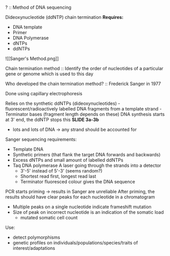 ? :: Method of DNA sequencing

Dideoxynucleotide (ddNTP) chain termination 
**Requires:**
- DNA template
- Primer
- DNA Polymerase
- dNTPs
- ddNTPs

![[Sanger's Method.png]]

Chain termination method :: Identify the order of nucleotides of a particular gene or genome which is used to this day

Who developed the chain termination method? :: Frederick Sanger in 1977

Done using capillary electrophoresis

Relies on the synthetic ddNTPs (dideoxynucleotides)
	- fluorescent/radioactively labelled DNA fragments from a template strand
	- Terminator bases (fragment length depends on these)
DNA synthesis starts at 3' end, the ddNTP stops this **SLIDE 3a-3b**
- lots and lots of DNA -> any strand should be accounted for

Sanger sequencing requirements:
- Template DNA
- Synthetic primers (that flank the target DNA forwards and backwards) 
- Excess dNTPs and small amount of labelled ddNTPs
- Taq DNA polymerase
A laser going through the strands into a detector
	- 3'-5' instead of 5'-3' (seems random?)
	- Shortest read first, longest read last
	- Terminator fluoresced colour gives the DNA sequence 

PCR starts priming -> results in Sanger are unreliable
After priming, the results should have clear peaks for each nucleotide in a chromatogram
- Multiple peaks on a single nucleotide indicate frameshift mutation
- Size of peak on incorrect nucleotide is an indication of the somatic load
	- mutated somatic cell count

Use:
- detect polymorphisms
- genetic profiles on individuals/populations/species/traits of interest/adaptations
